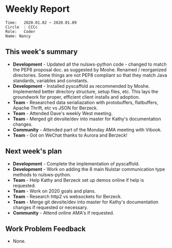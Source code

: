 # Weekly Report
```
Time: 	2020.01.02 ~ 2020.01.09
Circle	: CCCc
Role:	Coder
Name: Nancy
```
## This week's summary

- <b>Development</b> - Updated all the nulsws-python code - changed to
 match the PEP8 proposal doc. as suggested by Moshe. Renamed / reorganized directories.
  Some things are not PEP8 compliant so that they match Java standards, variables and constants.
- <b>Development</b> - Installed pyscaffold as recommended by Moshe. Implemented better
directory structure, setup files, etc. This lays the
groundwork for proper, efficient client installs and adoption.
- <b>Team</b> - Researched data serialiazation with protobuffers, flatbuffers, Apache
Thrift, etc vs JSON for Berzeck.
- <b>Team</b> - Attended Dave's weekly West meeting.
- <b>Team</b> - Merged git devsite/dev into master for Kathy's documentation changes.
- <b>Community</b> - Attended part of the Monday AMA meeting with Vibook.
- <b>Team</b> - Got on WeChat thanks to Aurora and Berzeck!

## Next week's plan

- <b>Development</b> - Complete the implementation of pyscaffold.
- <b>Development</b> - Work on adding the 8 main Nulstar communication type 
methods
to nulsws-python.
- <b>Team</b> - Help Kathy and Berzeck set up demos online if help is requested.
- <b>Team</b> - Work on 2020 goals and plans.
- <b>Team</b> - Research http2 vs websockets for Berzeck.
- <b>Team</b> - Merge git devsite/dev into master for Kathy's documentation changes if
requested or necessary.
- <b>Community</b> - Attend online AMA's if requested.

## Work Problem Feedback

- None.
